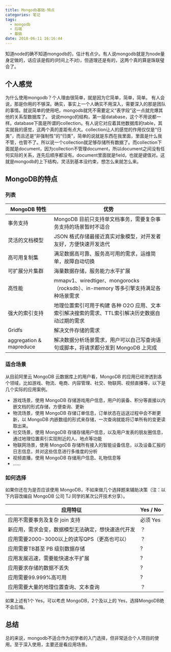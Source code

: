 ```yaml
---
title: Mongodb基础-特点
categories: 笔记
tags:
  - mongodb
  - 后端
  - 基础
date: 2018-06-11 16:16:44
---
```

知道node的确不知道mongodb的，估计有点少。有人说mongodb就是为node量身定做的，话应该是假的(时间上不对)，但道理还是有的，这两个真的算是珠联璧合了。
<!-- more-->
## 个人感觉

为什么使用mongodb？个人理由很简单，就是因为它简单，简单，简单。 
有人会说，那是你用的不够深。确实，事实上一个人确实不用深入，需要深入的那是团队的事情。就说简单的使用吧，mongodb就凭不需要定义“表字段”这一点就完爆其他的关系型数据库了。 
说说mongo的结构，第一层database，这个不用说都一样。database下面是所谓的collection。有人说它对应着其他数据库的table，其实就我的感觉，这两个真的差距有点大。collection让人的感觉的作用仅仅是“归类”，而且还是“非强制性”的“归类”，简单的说就是东西在我里面，里面是什么我不管，也管不了。所以说一个collection就足够存储所有数据了。而collection下面就是document，因为collection不管理document，所以document之间没有任何实际的关系，连先后顺序都没有。document里面就是field，也就是键值对。这就是mongodb的上下结构，灵活到基本没约束，想怎么来就怎么来。

## MongoDB的特点
### 列表
MongoDB 特性|	优势
---|---
事务支持|	MongoDB 目前只支持单文档事务，需要复杂事务支持的场景暂时不适合
灵活的文档模型|	JSON 格式存储最接近真实对象模型，对开发者友好，方便快速开发迭代
高可用复制集|	满足数据高可靠、服务高可用的需求，运维简单，故障自动切换
可扩展分片集群|	海量数据存储，服务能力水平扩展
高性能|	mmapv1、wiredtiger、mongorocks（rocksdb）、in-memory 等多引擎支持满足各种场景需求
强大的索引支持|	地理位置索引可用于构建 各种 O2O 应用、文本索引解决搜索的需求、TTL索引解决历史数据自动过期的需求
Gridfs|	解决文件存储的需求
aggregation & mapreduce|	解决数据分析场景需求，用户可以自己写查询语句或脚本，将请求都分发到 MongoDB 上完成

### 适合场景
从目前阿里云 MongoDB 云数据库上的用户看，MongoDB 的应用已经渗透到各个领域，比如游戏、物流、电商、内容管理、社交、物联网、视频直播等，以下是几个实际的应用案例。

- 游戏场景，使用 MongoDB 存储游戏用户信息，用户的装备、积分等直接以内嵌文档的形式存储，方便查询、更新
- 物流场景，使用 MongoDB 存储订单信息，订单状态在运送过程中会不断更新，以 MongoDB 内嵌数组的形式来存储，一次查询就能将订单所有的变更读取出来。
- 社交场景，使用 MongoDB 存储存储用户信息，以及用户发表的朋友圈信息，通过地理位置索引实现附近的人、地点等功能
- 物联网场景，使用 MongoDB 存储所有接入的智能设备信息，以及设备汇报的日志信息，并对这些信息进行多维度的分析
- 视频直播，使用 MongoDB 存储用户信息、礼物信息等
- ......

### 如何选择
如果你还在为是否应该使用 MongoDB，不如来做几个选择题来辅助决策（注：以下内容改编自 MongoDB 公司 TJ 同学的某次公开技术分享）。

应用特征|	Yes / No
---|---
应用不需要事务及复杂 join 支持|	必须 Yes
新应用，需求会变，数据模型无法确定，想快速迭代开发|	？
应用需要2000-3000以上的读写QPS（更高也可以）|	？
应用需要TB甚至 PB 级别数据存储|	?
应用发展迅速，需要能快速水平扩展|	?
应用要求存储的数据不丢失|	?
应用需要99.999%高可用|	?
应用需要大量的地理位置查询、文本查询|	？

如果上述有1个 Yes，可以考虑 MongoDB，2个及以上的 Yes，选择MongoDB绝不会后悔。

## 总结

总的来说，mongodb不适合作为初学者的入门选择，但非常适合个人项目的使用。至于深入使用，主要还是看应用场景。